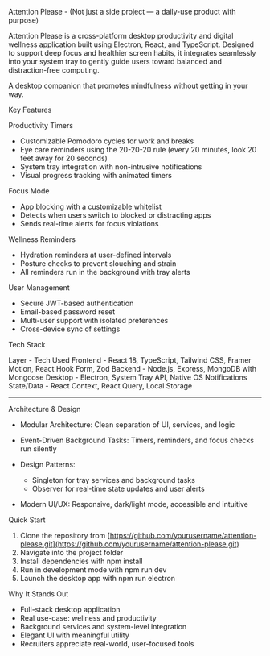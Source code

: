 Attention Please - (Not just a side project — a daily-use product with purpose)


Attention Please is a cross-platform desktop productivity and digital wellness application built using Electron, React, and TypeScript. Designed to support deep focus and healthier screen habits, it integrates seamlessly into your system tray to gently guide users toward balanced and distraction-free computing.

A desktop companion that promotes mindfulness without getting in your way.

Key Features

Productivity Timers

* Customizable Pomodoro cycles for work and breaks
* Eye care reminders using the 20-20-20 rule (every 20 minutes, look 20 feet away for 20 seconds)
* System tray integration with non-intrusive notifications
* Visual progress tracking with animated timers

Focus Mode

* App blocking with a customizable whitelist
* Detects when users switch to blocked or distracting apps
* Sends real-time alerts for focus violations

Wellness Reminders

* Hydration reminders at user-defined intervals
* Posture checks to prevent slouching and strain
* All reminders run in the background with tray alerts

User Management

* Secure JWT-based authentication
* Email-based password reset
* Multi-user support with isolated preferences
* Cross-device sync of settings

Tech Stack

Layer - Tech Used
Frontend - React 18, TypeScript, Tailwind CSS, Framer Motion, React Hook Form, Zod
Backend - Node.js, Express, MongoDB with Mongoose
Desktop - Electron, System Tray API, Native OS Notifications
State/Data - React Context, React Query, Local Storage

---

Architecture & Design

* Modular Architecture: Clean separation of UI, services, and logic
* Event-Driven Background Tasks: Timers, reminders, and focus checks run silently
* Design Patterns:

  * Singleton for tray services and background tasks
  * Observer for real-time state updates and user alerts
* Modern UI/UX: Responsive, dark/light mode, accessible and intuitive




Quick Start

1. Clone the repository from [https://github.com/yourusername/attention-please.git](https://github.com/yourusername/attention-please.git)
2. Navigate into the project folder
3. Install dependencies with npm install
4. Run in development mode with npm run dev
5. Launch the desktop app with npm run electron


Why It Stands Out

* Full-stack desktop application
* Real use-case: wellness and productivity
* Background services and system-level integration
* Elegant UI with meaningful utility
* Recruiters appreciate real-world, user-focused tools


